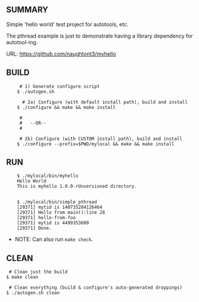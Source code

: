 
SUMMARY
-------
Simple 'hello world' test project for autotools, etc.

The pthread example is just to demonstrate having a 
library dependency for autotool-ing.

URL: https://github.com/naughtont3/myhello

BUILD
-----

```
     # 1) Generate configure script
    $ ./autogen.sh

      # 2a) Configure (with default install path), build and install
    $ ./configure && make && make install
     
     #
     #   --OR--
     #

     # 2b) Configure (with CUSTOM install path), build and install
    $ ./configure --prefix=$PWD/mylocal && make && make install

```

RUN
---

```
    $ ./mylocal/bin/myhello
    Hello World
    This is myhello 1.0.0-rUnversioned directory.


    $ ./mylocal/bin/simple_pthread
    [29371] mytid is 140735284126464
    [29371] Hello from main():line 28
    [29371] hello-from-foo
    [29371] mytid is 4499353600
    [29371] Done.
```


 * NOTE: Can also run `make check`.


CLEAN
-----

     # Clean just the build
    $ make clean

     # Clean everything (build & configure's auto-generated droppings)
    $ ./autogen.sh clean


